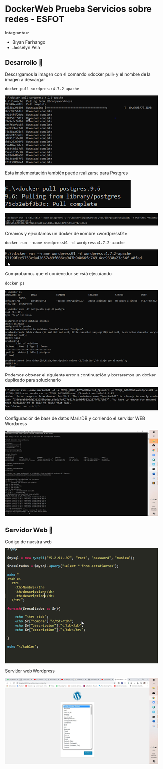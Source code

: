 # DockerWeb Prueba Servicios sobre redes - ESFOT
Integrantes:  
* Bryan Farinango
* Josselyn Vela
## Desarrollo 🚀
Descargamos la imagen con el comando «docker pull» y el nombre de la imagen a descargar
```
docker pull wordpress:4.7.2-apache
```

![](https://github.com/Bryan-Farinango/dockerWeb/blob/master/assets/w5.png)

Esta implementación también puede realizarse para Postgres

![](https://github.com/Bryan-Farinango/dockerWeb/blob/master/assets/w1.png)

![](https://github.com/Bryan-Farinango/dockerWeb/blob/master/assets/w2.png)

Creamos y ejecutamos un docker de nombre «wordpress01»
```
docker run --name wordpress01 -d wordpress:4.7.2-apache
```

![](https://github.com/Bryan-Farinango/dockerWeb/blob/master/assets/w6.png)

Comprobamos que el contenedor se está ejecutando
```
docker ps
```
![](https://github.com/Bryan-Farinango/dockerWeb/blob/master/assets/w4.png)

Podemos obtener el siguiente error a continuación y borraremos un docker duplicado para solucionarlo

![](https://github.com/Bryan-Farinango/dockerWeb/blob/master/assets/p2.png)

Configuración de base de datos MariaDB y corriendo el servidor WEB Wordpress


![](https://github.com/Bryan-Farinango/dockerWeb/blob/master/assets/p3.png)

## Servidor Web 📌

Codigo de nuestra web

![](https://github.com/Bryan-Farinango/dockerWeb/blob/master/assets/w7.png)

Servidor web Wordpress

![](https://github.com/Bryan-Farinango/dockerWeb/blob/master/assets/p4.png)





   
